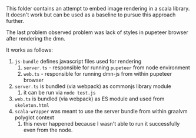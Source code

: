 This folder contains an attempt to embed image rendering in a scala library. It doesn't work but can be used as a
baseline to pursue this approach further.

The last problem observed problem was lack of styles in pupeteer browser after rendering the dmn.

It works as follows:

1. `js-bundle` defines javascript files used for rendering
    1. `server.ts` - responsible for running `pupeteer` from node environment
    2. `web.ts` - responsible for running dmn-js from within pupeteer browser
2. `server.ts` is bundled (via webpack) as commonjs library module
    1. it can be run via `node test.js`
3. `web.ts` is bundled (via webpack) as ES module and used from `skeleton.html`
4. `scala-wrapper` was meant to use the server bundle from within graalvm polyglot context
    1. this never happened because I wasn't able to run it successfully even from the node. 